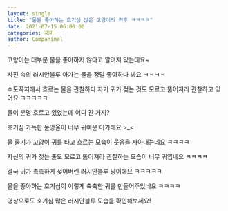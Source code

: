 ```yaml
---
layout: single
title: "물을 좋아하는 호기심 많은 고양이의 최후 ㅋㅋㅋㅋ"
date: 2021-07-15 06:00:00
categories: 재미
author: Companimal
---
```


고양이는 대부분 물을 좋아하지 않다고 알려져 있는데요~

사진 속의 러시안블루 아가는 물을 정말 좋아하나 봐요 ㅋㅋㅋㅋ

수도꼭지에서 흐르는 물을 관찰하다 자기 귀가 젖는 것도 모르고 뚫어져라 관찰하고 있어요 ㅋㅋㅋㅋㅋ

물이 분명 흐르고 있었는데 어디 간 거지?

호기심 가득한 눈망울이 너무 귀여운 아가에요 &gt;\_&lt;

물 줄기가 고양이 귀를 타고 흐르는 모습이 웃음을 자아내는데요 ㅋㅋㅋㅋ

자신의 귀가 젖는 줄도 모르고 뚫어져라 관찰하는 모습이 너무 귀엽네요 ㅋㅋㅋㅋ

결국 귀가 촉촉하게 젖어버린 러시안블루 냥이에요 ㅋㅋㅋㅋㅋ

물을 좋아하는 호기심이 이렇게 촉촉한 귀를 만들어주었네요 ㅋㅋㅋㅋ

영상으로도 호기심 많은 러시안블루 모습을 확인해보세요!

[](https://www.instagram.com/reel/CQoYy0xKzfe/?utm_medium=share_sheet)
